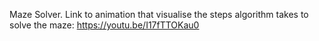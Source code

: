 Maze Solver.
Link to animation that visualise the steps algorithm takes to solve the maze: https://youtu.be/I17fTTOKau0
